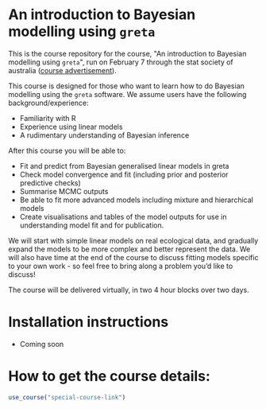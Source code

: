 
# An introduction to Bayesian modelling using `greta`

<!-- badges: start -->
<!-- badges: end -->

This is the course repository for the course, "An introduction to Bayesian modelling using `greta`", run on February 7 through the stat society of australia ([course advertisement](https://statsoc.org.au/event-5513733?CalendarViewType=1&SelectedDate=1/29/2024)).

This course is designed for those who want to learn how to do Bayesian modelling using the `greta` software. We assume users have the following background/experience:

- Familiarity with R
- Experience using linear models
- A rudimentary understanding of Bayesian inference

After this course you will be able to:

- Fit and predict from Bayesian generalised linear models in greta
- Check model convergence and fit (including prior and posterior predictive checks)
- Summarise MCMC outputs
- Be able to fit more advanced models including mixture and hierarchical models
- Create visualisations and tables of the model outputs for use in understanding model fit and for publication.

We will start with simple linear models on real ecological data, and gradually expand the models to be more complex and better represent the data. We will also have time at the end of the course to discuss fitting models specific to your own work - so feel free to bring along a problem you’d like to discuss!

The course will be delivered virtually, in two 4 hour blocks over two days.

# Installation instructions

- Coming soon

# How to get the course details:

```r
use_course("special-course-link")
```
